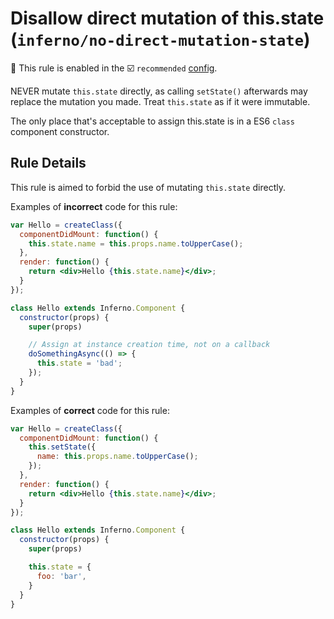 # Disallow direct mutation of this.state (`inferno/no-direct-mutation-state`)

💼 This rule is enabled in the ☑️ `recommended` [config](https://github.com/infernojs/eslint-plugin-inferno/#shareable-configs).

<!-- end auto-generated rule header -->

NEVER mutate `this.state` directly, as calling `setState()` afterwards may replace
the mutation you made. Treat `this.state` as if it were immutable.

The only place that's acceptable to assign this.state is in a ES6 `class` component constructor.

## Rule Details

This rule is aimed to forbid the use of mutating `this.state` directly.

Examples of **incorrect** code for this rule:

```jsx
var Hello = createClass({
  componentDidMount: function() {
    this.state.name = this.props.name.toUpperCase();
  },
  render: function() {
    return <div>Hello {this.state.name}</div>;
  }
});

class Hello extends Inferno.Component {
  constructor(props) {
    super(props)

    // Assign at instance creation time, not on a callback
    doSomethingAsync(() => {
      this.state = 'bad';
    });
  }
}
```

Examples of **correct** code for this rule:

```jsx
var Hello = createClass({
  componentDidMount: function() {
    this.setState({
      name: this.props.name.toUpperCase();
    });
  },
  render: function() {
    return <div>Hello {this.state.name}</div>;
  }
});

class Hello extends Inferno.Component {
  constructor(props) {
    super(props)

    this.state = {
      foo: 'bar',
    }
  }
}
```

